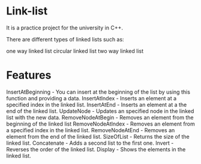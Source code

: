 # Link-list
It is a practice project for the university in C++.

There are different types of linked lists such as:

one way linked list
circular linked list
two way linked list
# Features
InsertAtBeginning - You can insert at the beginning of the list by using this function and providing a data.
InsertAtIndex - Inserts an element at a specified index in the linked list.
InsertAtEnd - Inserts an element at a the end of the linked list.
UpdateNode - Updates an specified node in the linked list with the new data.
RemoveNodeAtBegin - Removes an element from the beginning of the linked list
RemoveNodeAtIndex - Removes an element from a specified index in the linked list.
RemoveNodeAtEnd - Removes an element from the end of the linked list.
SizeOfList - Returns the size of the linked list.
Concatenate - Adds a second list to the first one.
Invert - Reverses the order of the linked list.
Display - Shows the elements in the linked list.
